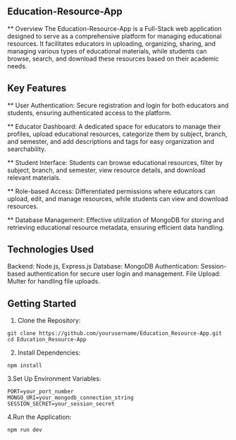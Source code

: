 ## Education-Resource-App
** Overview
The Education-Resource-App is a Full-Stack web application designed to serve as a comprehensive platform for managing educational resources. It facilitates educators in uploading, organizing, sharing, and managing various types of educational materials, while students can browse, search, and download these resources based on their academic needs.

## Key Features
** User Authentication: Secure registration and login for both educators and students, ensuring authenticated access to the platform.

** Educator Dashboard: A dedicated space for educators to manage their profiles, upload educational resources, categorize them by subject, branch, and semester, and add 
   descriptions and tags for easy organization and searchability.

** Student Interface: Students can browse educational resources, filter by subject, branch, and semester, view resource details, and download relevant materials.

** Role-based Access: Differentiated permissions where educators can upload, edit, and manage resources, while students can view and download resources.

** Database Management: Effective utilization of MongoDB for storing and retrieving educational resource metadata, ensuring efficient data handling.

## Technologies Used
Backend: Node.js, Express.js
Database: MongoDB
Authentication: Session-based authentication for secure user login and management.
File Upload: Multer for handling file uploads.

## Getting Started
1. Clone the Repository:
```
git clone https://github.com/yourusername/Education_Resource-App.git
cd Education_Resource-App

```
2. Install Dependencies:
```
npm install

```
3.Set Up Environment Variables:
```
PORT=your_port_number
MONGO_URI=your_mongodb_connection_string
SESSION_SECRET=your_session_secret
```
4.Run the Application:
```
npm run dev

